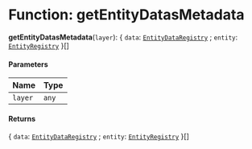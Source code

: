 # Function: getEntityDatasMetadata

**getEntityDatasMetadata**(`layer`): { `data`: [`EntityDataRegistry`](/en/auto-docs/free-layout-editor/interfaces/EntityDataRegistry.md) ; `entity`: [`EntityRegistry`](/en/auto-docs/free-layout-editor/interfaces/EntityRegistry.md)  }\[]

#### Parameters

| Name | Type |
| :------ | :------ |
| `layer` | `any` |

#### Returns

{ `data`: [`EntityDataRegistry`](/en/auto-docs/free-layout-editor/interfaces/EntityDataRegistry.md) ; `entity`: [`EntityRegistry`](/en/auto-docs/free-layout-editor/interfaces/EntityRegistry.md)  }\[]
